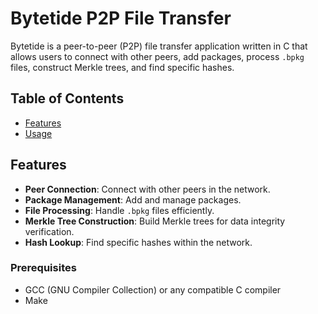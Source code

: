 # Bytetide P2P File Transfer

Bytetide is a peer-to-peer (P2P) file transfer application written in C that allows users to connect with other peers, add packages, process `.bpkg` files, construct Merkle trees, and find specific hashes.

## Table of Contents

- [Features](#features)
- [Usage](#usage)

## Features

- **Peer Connection**: Connect with other peers in the network.
- **Package Management**: Add and manage packages.
- **File Processing**: Handle `.bpkg` files efficiently.
- **Merkle Tree Construction**: Build Merkle trees for data integrity verification.
- **Hash Lookup**: Find specific hashes within the network.

### Prerequisites

- GCC (GNU Compiler Collection) or any compatible C compiler
- Make
